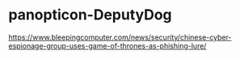 # panopticon-DeputyDog

https://www.bleepingcomputer.com/news/security/chinese-cyber-espionage-group-uses-game-of-thrones-as-phishing-lure/
